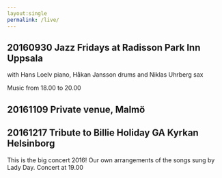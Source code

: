 ```yaml
---
layout:single
permalink: /live/
---
```


## 20160930 Jazz Fridays at Radisson Park Inn Uppsala 

with Hans Loelv piano, Håkan Jansson drums and Niklas Uhrberg sax

Music from 18.00 to 20.00


## 20161109 Private venue, Malmö

## 20161217 Tribute to Billie Holiday GA Kyrkan Helsinborg

This is the big concert 2016! Our own arrangements of the songs sung by Lady Day.
Concert at 19.00
